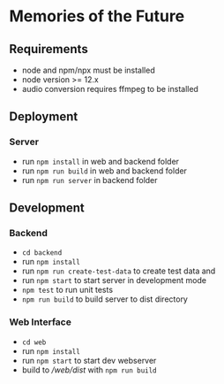 # Memories of the Future

## Requirements

* node and npm/npx must be installed
* node version >= 12.x
* audio conversion requires ffmpeg to be installed

## Deployment

### Server

* run `npm install` in web and backend folder
* run `npm run build` in web and backend folder
* run `npm run server` in backend folder

## Development

### Backend
* `cd backend`
* run `npm install`
* run `npm run create-test-data` to create test data and
* run `npm start` to start server in development mode
* `npm test` to run unit tests
* `npm run build` to build server to dist directory

### Web Interface
* `cd web`
* run `npm install`
* run `npm start` to start dev webserver
* build to */web/dist* with `npm run build`
